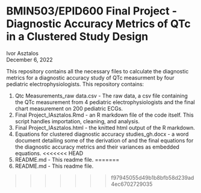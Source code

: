 # BMIN503/EPID600 Final Project - Diagnostic Accuracy Metrics of QTc in a Clustered Study Design
Ivor Asztalos <br>
December 6, 2022

This repository contains all the necessary files to calculate the diagnostic metrics for a diagnostic accuracy study of QTc measurment by four pediatric electrophysiologists. This repository contains: 

1. Qtc Measurements_raw data.csv - The raw data, a csv file containing the QTc measurement from 4 pediatric electrophysiologists and the final chart measurement on 200 pediatric ECGs. 
2. Final Project_IAsztalos.Rmd - an R markdown file of the code itself. This script handles importation, cleaning, and analysis. 
3. Final Project_IAsztalos.html - the knitted html output of the R markdown.
4. Equations for clustered diagnostic accuracy studies_gh.docx - a word document detailing some of the derivation of and the final equations for the diagnostic accuracy metrics and their variances as embedded equations. 
<<<<<<< HEAD
5. README.md - This readme file.
=======
5. README.md - This readme file. 
>>>>>>> f97945055d49b1b8bfb58d239ad4ec6702729035
